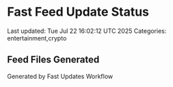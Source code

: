 # Fast Feed Update Status
Last updated: Tue Jul 22 16:02:12 UTC 2025
Categories: entertainment,crypto

## Feed Files Generated

Generated by Fast Updates Workflow
